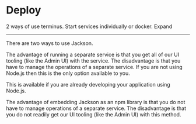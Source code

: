 # Deploy

2 ways of use terminus. Start services individually or docker. Expand


---------------

There are two ways to use Jackson.

The advantage of running a separate service is that you get all of our UI tooling (like the Admin UI) with the service. The disadvantage is that you have to manage the operations of a separate service. If you are not using Node.js then this is the only option available to you.

This is available if you are already developing your application using Node.js.

The advantage of embedding Jackson as an npm library is that you do not have to manage operations of a separate service. The disadvantage is that you do not readily get our UI tooling (like the Admin UI) with this method.
